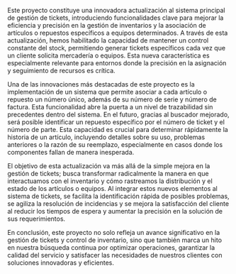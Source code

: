 Este proyecto constituye una innovadora actualización al sistema principal de gestión de tickets, introduciendo funcionalidades clave para mejorar la eficiencia y precisión en la gestión de inventarios y la asociación de artículos o repuestos específicos a equipos determinados. A través de esta actualización, hemos habilitado la capacidad de mantener un control constante del stock, permitiendo generar tickets específicos cada vez que un cliente solicita mercadería o equipos. Esta nueva característica es especialmente relevante para entornos donde la precisión en la asignación y seguimiento de recursos es crítica.

Una de las innovaciones más destacadas de este proyecto es la implementación de un sistema que permite asociar a cada artículo o repuesto un número único, además de su número de serie y número de factura. Esta funcionalidad abre la puerta a un nivel de trazabilidad sin precedentes dentro del sistema. En el futuro, gracias al buscador mejorado, será posible identificar un repuesto específico por el número de ticket y el número de parte. Esta capacidad es crucial para determinar rápidamente la historia de un artículo, incluyendo detalles sobre su uso, problemas anteriores o la razón de su reemplazo, especialmente en casos donde los componentes fallan de manera inesperada.

El objetivo de esta actualización va más allá de la simple mejora en la gestión de tickets; busca transformar radicalmente la manera en que interactuamos con el inventario y cómo rastreamos la distribución y el estado de los artículos o equipos. Al integrar estos nuevos elementos al sistema de tickets, se facilita la identificación rápida de posibles problemas, se agiliza la resolución de incidencias y se mejora la satisfacción del cliente al reducir los tiempos de espera y aumentar la precisión en la solución de sus requerimientos.

En conclusión, este proyecto no solo refleja un avance significativo en la gestión de tickets y control de inventario, sino que también marca un hito en nuestra búsqueda continua por optimizar operaciones, garantizar la calidad del servicio y satisfacer las necesidades de nuestros clientes con soluciones innovadoras y eficientes.
